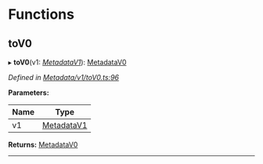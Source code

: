 

# Functions

<a id="tov0"></a>

##  toV0

▸ **toV0**(v1: *[MetadataV1](../classes/_metadata_v1_index_.metadatav1.md)*): [MetadataV0](../classes/_metadata_v0_index_.metadatav0.md)

*Defined in [Metadata/v1/toV0.ts:96](https://github.com/polkadot-js/api/blob/7792663/packages/types/src/Metadata/v1/toV0.ts#L96)*

**Parameters:**

| Name | Type |
| ------ | ------ |
| v1 | [MetadataV1](../classes/_metadata_v1_index_.metadatav1.md) |

**Returns:** [MetadataV0](../classes/_metadata_v0_index_.metadatav0.md)

___

